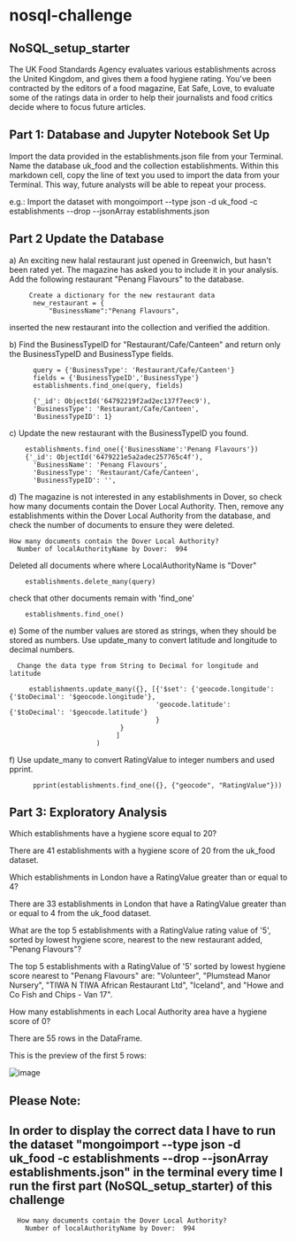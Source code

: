 # nosql-challenge
## NoSQL_setup_starter

The UK Food Standards Agency evaluates various establishments across the United Kingdom, and gives them a food hygiene rating. 
You've been contracted by the editors of a food magazine, Eat Safe, Love, to evaluate some of the ratings data in order to
help their journalists and food critics decide where to focus future articles.

## Part 1: Database and Jupyter Notebook Set Up
Import the data provided in the establishments.json file from your Terminal. Name the database uk_food and the collection establishments.
Within this markdown cell, copy the line of text you used to import the data from your Terminal. This way, future analysts will be able to repeat your process.

e.g.: Import the dataset with mongoimport --type json -d uk_food -c establishments --drop --jsonArray establishments.json

## Part 2 Update the Database

 a) An exciting new halal restaurant just opened in Greenwich, but hasn't been rated yet. The magazine has asked you to include it in your analysis. Add the following restaurant "Penang Flavours" to the database.
         
         Create a dictionary for the new restaurant data
          new_restaurant = {
              "BusinessName":"Penang Flavours",
              
              
 inserted the new restaurant into the collection and verified the addition.
 
 b) Find the BusinessTypeID for "Restaurant/Cafe/Canteen" and return only the BusinessTypeID and BusinessType fields.
 
          query = {'BusinessType': 'Restaurant/Cafe/Canteen'}
          fields = {'BusinessTypeID','BusinessType'}
          establishments.find_one(query, fields)
          
          {'_id': ObjectId('64792219f2ad2ec137f7eec9'),
          'BusinessType': 'Restaurant/Cafe/Canteen',
          'BusinessTypeID': 1}
          
  c) Update the new restaurant with the BusinessTypeID you found.
        
        establishments.find_one({'BusinessName':'Penang Flavours'})
        {'_id': ObjectId('6479221e5a2adec257765c4f'),
          'BusinessName': 'Penang Flavours',
          'BusinessType': 'Restaurant/Cafe/Canteen',
          'BusinessTypeID': '',
          
  d) The magazine is not interested in any establishments in Dover, so check how many documents contain the Dover Local Authority. Then, remove any establishments      within the Dover Local Authority from the database, and check the number of documents to ensure they were deleted.
  
    How many documents contain the Dover Local Authority?
      Number of localAuthorityName by Dover:  994
   
   Deleted all documents where where LocalAuthorityName is "Dover"
        
        establishments.delete_many(query)
   
   check that other documents remain with 'find_one'

        establishments.find_one()
        
  e) Some of the number values are stored as strings, when they should be stored as numbers.
      Use update_many to convert latitude and longitude to decimal numbers.
          
      Change the data type from String to Decimal for longitude and latitude
            
         establishments.update_many({}, [{'$set': {'geocode.longitude': {'$toDecimal': '$geocode.longitude'}, 
                                         'geocode.latitude': {'$toDecimal': '$geocode.latitude'}
                                         }
                                }
                               ]
                          )
   f) Use update_many to convert RatingValue to integer numbers and used pprint.
   
          pprint(establishments.find_one({}, {"geocode", "RatingValue"}))
          
          
 ## Part 3: Exploratory Analysis
 
 Which establishments have a hygiene score equal to 20?

  There are 41 establishments with a hygiene score of 20 from the uk_food dataset.

Which establishments in London have a RatingValue greater than or equal to 4?

  There are 33 establishments in London that have a RatingValue greater than or equal to 4 from the uk_food dataset.

What are the top 5 establishments with a RatingValue rating value of '5', sorted by lowest hygiene score, nearest to the new restaurant added, "Penang Flavours"?

  The top 5 establishments with a RatingValue of '5' sorted by lowest hygiene score nearest to "Penang Flavours" are: "Volunteer", "Plumstead Manor Nursery",       "TIWA N TIWA African Restaurant Ltd", "Iceland", and "Howe and Co Fish and Chips - Van 17".

How many establishments in each Local Authority area have a hygiene score of 0?

  There are 55 rows in the DataFrame. 
  
  This is the preview of the first 5 rows:
      
   ![image](https://github.com/mcaro01/nosql-challenge/assets/125619215/a0994d4c-ce3c-4746-ab81-8b81a169f822)

 
 
## Please Note:
## In order to display the correct data I have to run the dataset "mongoimport --type json -d uk_food -c establishments --drop --jsonArray establishments.json" in the terminal every time I run the first part (NoSQL_setup_starter) of this challenge 
      How many documents contain the Dover Local Authority?
        Number of localAuthorityName by Dover:  994
